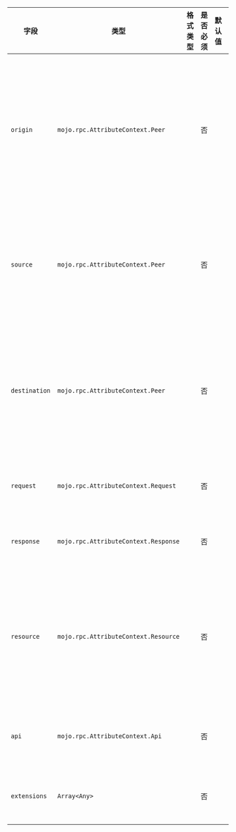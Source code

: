 | 字段 | 类型 | 格式类型 | 是否必须 | 默认值 | 说明 |
|---|---|---|---|---|---|
| `origin` | `mojo.rpc.AttributeContext.Peer` |  | 否 |  | The origin of a network activity. In a multi hop network activity,the origin represents the sender of the first hop. For the first hop,the `source` and the `origin` must have the same content. |
| `source` | `mojo.rpc.AttributeContext.Peer` |  | 否 |  | The source of a network activity, such as starting a TCP connection.In a multi hop network activity, the source represents the sender of thelast hop. |
| `destination` | `mojo.rpc.AttributeContext.Peer` |  | 否 |  | The destination of a network activity, such as accepting a TCP connection.In a multi hop network activity, the destination represents the receiver ofthe last hop. |
| `request` | `mojo.rpc.AttributeContext.Request` |  | 否 |  | Represents a network request, such as an HTTP request. |
| `response` | `mojo.rpc.AttributeContext.Response` |  | 否 |  | Represents a network response, such as an HTTP response. |
| `resource` | `mojo.rpc.AttributeContext.Resource` |  | 否 |  | Represents a target resource that is involved with a network activity.If multiple resources are involved with an activity, this must be theprimary one. |
| `api` | `mojo.rpc.AttributeContext.Api` |  | 否 |  | Represents an API operation that is involved to a network activity. |
| `extensions` | `Array<Any>` |  | 否 |  | Supports extensions for advanced use cases, such as logs and metrics. |
